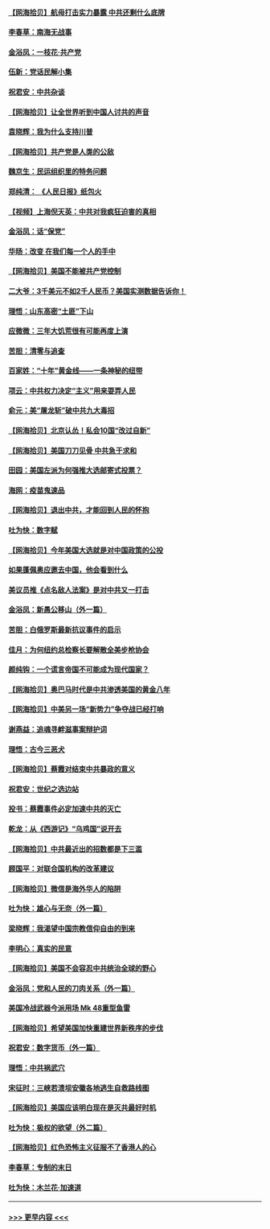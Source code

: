 #### [【网海拾贝】航母打击实力暴露 中共还剩什么底牌](../pages/nsc993/n12371825.md?t=09020251) 
#### [李春草：南海无战事](../pages/nsc993/n12371159.md?t=09020251) 
#### [金浴凤：一枝花·共产党](../pages/nsc993/n12368757.md?t=09020251) 
#### [伍新：党话民解小集](../pages/nsc993/n12366907.md?t=09020251) 
#### [祝君安：中共杂谈](../pages/nsc993/n12366076.md?t=09020251) 
#### [【网海拾贝】让全世界听到中国人讨共的声音](../pages/nsc993/n12365569.md?t=09020251) 
#### [袁晓辉：我为什么支持川普](../pages/nsc993/n12362670.md?t=09020251) 
#### [【网海拾贝】共产党是人类的公敌](../pages/nsc993/n12363182.md?t=09020251) 
#### [魏京生：民运组织里的特务问题](../pages/nsc993/n12363010.md?t=09020251) 
#### [郑纯清： 《人民日报》纸包火](../pages/nsc993/n12362706.md?t=09020251) 
#### [【视频】上海倪天英：中共对我疯狂迫害的真相](../pages/nsc993/n12356341.md?t=09020251) 
#### [金浴凤：话“保党”](../pages/nsc993/n12361867.md?t=09020251) 
#### [华旸：改变 在我们每一个人的手中](../pages/nsc993/n12361774.md?t=09020251) 
#### [【网海拾贝】美国不能被共产党控制](../pages/nsc993/n12360271.md?t=09020251) 
#### [二大爷：3千美元不如2千人民币？美国实测数据告诉你！](../pages/nsc993/n12358563.md?t=09020251) 
#### [理悟：山东高密“土匪”下山](../pages/nsc993/n12358535.md?t=09020251) 
#### [应微微：三年大饥荒很有可能再度上演](../pages/nsc993/n12358523.md?t=09020251) 
#### [苦胆：清零与追查](../pages/nsc993/n12358501.md?t=09020251) 
#### [百家姓：“十年”黄金线——一条神秘的纽带](../pages/nsc993/n12358319.md?t=09020251) 
#### [项云：中共权力决定“主义”用来耍弄人民](../pages/nsc993/n12358172.md?t=09020251) 
#### [俞元：美“屠龙斩”破中共九大毒招](../pages/nsc993/n12357822.md?t=09020251) 
#### [【网海拾贝】北京认怂！私会10国“改过自新”](../pages/nsc993/n12357784.md?t=09020251) 
#### [【网海拾贝】美国刀刀见骨 中共急于求和](../pages/nsc993/n12355511.md?t=09020251) 
#### [田园：美国左派为何强推大选邮寄式投票？](../pages/nsc993/n12352963.md?t=09020251) 
#### [海网：疫苗鬼速品](../pages/nsc993/n12354438.md?t=09020251) 
#### [【网海拾贝】退出中共，才能回到人民的怀抱](../pages/nsc993/n12352634.md?t=09020251) 
#### [吐为快：数字赋](../pages/nsc993/n12352317.md?t=09020251) 
#### [【网海拾贝】今年美国大选就是对中国政策的公投](../pages/nsc993/n12350973.md?t=09020251) 
#### [如果蓬佩奥应邀去中国，他会看到什么](../pages/nsc993/n12350945.md?t=09020251) 
#### [美议员推《点名敌人法案》是对中共又一打击](../pages/nsc993/n12350765.md?t=09020251) 
#### [金浴凤：新愚公移山（外一篇）](../pages/nsc993/n12350253.md?t=09020251) 
#### [苦胆：白俄罗斯最新抗议事件的启示](../pages/nsc993/n12349989.md?t=09020251) 
#### [佳月：为何纽约总检察长要解散全美步枪协会](../pages/nsc993/n12349939.md?t=09020251) 
#### [颜纯钩：一个谎言帝国不可能成为现代国家？](../pages/nsc993/n12349898.md?t=09020251) 
#### [【网海拾贝】奥巴马时代是中共渗透美国的黄金八年](../pages/nsc993/n12349284.md?t=09020251) 
#### [【网海拾贝】中美另一场“新势力”争夺战已经打响](../pages/nsc993/n12346998.md?t=09020251) 
#### [谢燕益：追魂寻衅滋事案辩护词](../pages/nsc993/n12346892.md?t=09020251) 
#### [理悟：古今三恶犬](../pages/nsc993/n12345190.md?t=09020251) 
#### [【网海拾贝】蔡霞对结束中共暴政的意义](../pages/nsc993/n12344263.md?t=09020251) 
#### [祝君安：世纪之选边站](../pages/nsc993/n12342382.md?t=09020251) 
#### [投书：蔡霞事件必定加速中共的灭亡](../pages/nsc993/n12341881.md?t=09020251) 
#### [乾龙：从《西游记》“乌鸡国”说开去](../pages/nsc993/n12341690.md?t=09020251) 
#### [【网海拾贝】中共最近出的招数都是下三滥](../pages/nsc993/n12341593.md?t=09020251) 
#### [顾国平：对联合国机构的改革建议](../pages/nsc993/n12339928.md?t=09020251) 
#### [【网海拾贝】微信是海外华人的陷阱](../pages/nsc993/n12338868.md?t=09020251) 
#### [吐为快：雄心与无奈（外一篇）](../pages/nsc993/n12338132.md?t=09020251) 
#### [梁晓辉：我渴望中国宗教信仰自由的到来](../pages/nsc993/n12336657.md?t=09020251) 
#### [李明心：真实的民意](../pages/nsc993/n12336089.md?t=09020251) 
#### [【网海拾贝】美国不会容忍中共统治全球的野心](../pages/nsc993/n12336063.md?t=09020251) 
#### [金浴凤：党和人民的刀肉关系（外一篇）](../pages/nsc993/n12335834.md?t=09020251) 
#### [美国冷战武器今派用场 Mk 48重型鱼雷](../pages/nsc993/n12335354.md?t=09020251) 
#### [【网海拾贝】希望美国加快重建世界新秩序的步伐](../pages/nsc993/n12334224.md?t=09020251) 
#### [祝君安：数字货币（外一篇）](../pages/nsc993/n12334186.md?t=09020251) 
#### [理悟：中共祸武穴](../pages/nsc993/n12333962.md?t=09020251) 
#### [宋征时：三峡若溃坝安徽各地逃生自救路线图](../pages/nsc993/n12332450.md?t=09020251) 
#### [【网海拾贝】美国应该明白现在是灭共最好时机](../pages/nsc993/n12332313.md?t=09020251) 
#### [吐为快：极权的欲望（外二篇）](../pages/nsc993/n12332089.md?t=09020251) 
#### [【网海拾贝】红色恐怖主义征服不了香港人的心](../pages/nsc993/n12329296.md?t=09020251) 
#### [李春草：专制的末日](../pages/nsc993/n12329079.md?t=09020251) 
#### [吐为快：木兰花‧加速道](../pages/nsc993/n12327366.md?t=09020251) 

----
#### [ >>> 更早内容 <<< ](../indexes/nsc993-earlier.md)
